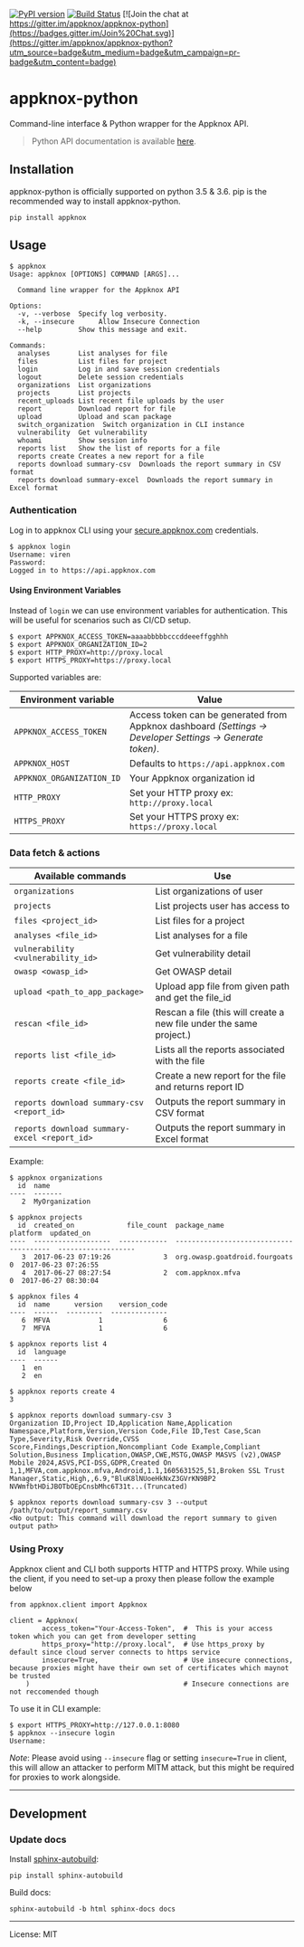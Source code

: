 [![PyPI version](https://badge.fury.io/py/appknox.svg)](https://badge.fury.io/py/appknox)
[![Build Status](https://travis-ci.org/appknox/appknox-python.svg)](https://travis-ci.org/appknox/appknox-python)
[![Join the chat at https://gitter.im/appknox/appknox-python](https://badges.gitter.im/Join%20Chat.svg)](https://gitter.im/appknox/appknox-python?utm_source=badge&utm_medium=badge&utm_campaign=pr-badge&utm_content=badge)

# appknox-python

Command-line interface & Python wrapper for the Appknox API.


>
> Python API documentation is available [here](http://appknox.org/appknox-python/).
>


## Installation

appknox-python is officially supported on python 3.5 & 3.6. pip is the recommended way to install appknox-python.

```
pip install appknox
```

## Usage

```
$ appknox
Usage: appknox [OPTIONS] COMMAND [ARGS]...

  Command line wrapper for the Appknox API

Options:
  -v, --verbose  Specify log verbosity.
  -k, --insecure      Allow Insecure Connection
  --help         Show this message and exit.

Commands:
  analyses       List analyses for file
  files          List files for project
  login          Log in and save session credentials
  logout         Delete session credentials
  organizations  List organizations
  projects       List projects
  recent_uploads List recent file uploads by the user
  report         Download report for file
  upload         Upload and scan package
  switch_organization  Switch organization in CLI instance
  vulnerability  Get vulnerability
  whoami         Show session info
  reports list   Show the list of reports for a file
  reports create Creates a new report for a file
  reports download summary-csv  Downloads the report summary in CSV format
  reports download summary-excel  Downloads the report summary in Excel format
```

### Authentication

Log in to appknox CLI using your [secure.appknox.com](https://secure.appknox.com/) credentials.

```
$ appknox login
Username: viren
Password:
Logged in to https://api.appknox.com
```

#### Using Environment Variables

Instead of `login` we can use environment variables for authentication. This will be useful for scenarios such as CI/CD setup.

```
$ export APPKNOX_ACCESS_TOKEN=aaaabbbbbcccddeeeffgghhh
$ export APPKNOX_ORGANIZATION_ID=2
$ export HTTP_PROXY=http://proxy.local
$ export HTTPS_PROXY=https://proxy.local
```

Supported variables are:

| Environment variable | Value |
|----|-----|
| `APPKNOX_ACCESS_TOKEN` | Access token can be generated from Appknox dashboard _(Settings → Developer Settings → Generate token)_. |
| `APPKNOX_HOST` | Defaults to `https://api.appknox.com` |
| `APPKNOX_ORGANIZATION_ID` | Your Appknox organization id |
| `HTTP_PROXY` | Set your HTTP proxy ex: `http://proxy.local` |
| `HTTPS_PROXY` | Set your HTTPS proxy ex: `https://proxy.local` |


### Data fetch & actions

| Available commands | Use |
|--------------------|-----|
| `organizations` | List organizations of user |
| `projects` | List projects user has access to |
| `files <project_id>` | List files for a project |
| `analyses <file_id>` | List analyses for a file |
| `vulnerability <vulnerability_id>` | Get vulnerability detail |
| `owasp <owasp_id>` | Get OWASP detail |
| `upload <path_to_app_package>` | Upload app file from given path and get the file_id |
| `rescan <file_id>` | Rescan a file (this will create a new file under the same project.) |
| `reports list <file_id>` | Lists all the reports associated with the file |
| `reports create <file_id>` | Create a new report for the file and returns report ID|
| `reports download summary-csv <report_id>` | Outputs the report summary in CSV format | 
| `reports download summary-excel <report_id>` | Outputs the report summary in Excel format |


Example:

```
$ appknox organizations
  id  name
----  -------
   2  MyOrganization

$ appknox projects
  id  created_on             file_count  package_name                     platform  updated_on
----  -------------------  ------------  -----------------------------  ----------  -------------------
   3  2017-06-23 07:19:26             3  org.owasp.goatdroid.fourgoats           0  2017-06-23 07:26:55
   4  2017-06-27 08:27:54             2  com.appknox.mfva                        0  2017-06-27 08:30:04

$ appknox files 4
  id  name      version    version_code
----  ------  ---------  --------------
   6  MFVA            1               6
   7  MFVA            1               6

$ appknox reports list 4
  id  language      
----  ------ 
   1  en
   2  en

$ appknox reports create 4
3

$ appknox reports download summary-csv 3
Organization ID,Project ID,Application Name,Application Namespace,Platform,Version,Version Code,File ID,Test Case,Scan Type,Severity,Risk Override,CVSS Score,Findings,Description,Noncompliant Code Example,Compliant Solution,Business Implication,OWASP,CWE,MSTG,OWASP MASVS (v2),OWASP Mobile 2024,ASVS,PCI-DSS,GDPR,Created On
1,1,MFVA,com.appknox.mfva,Android,1.1,1605631525,51,Broken SSL Trust Manager,Static,High,,6.9,"BluK8lNUoeHkNxZ3GVrKN9BP2
NVWmfbtHDiJBOTbOEpCnsbMhc6T31t...(Truncated)

$ appknox reports download summary-csv 3 --output /path/to/output/report_summary.csv
<No output: This command will download the report summary to given output path>
```

### Using Proxy

Appknox client and CLI both supports HTTP and HTTPS proxy. While using the client, if you need to set-up a proxy then please follow the example below

```
from appknox.client import Appknox

client = Appknox(
        access_token="Your-Access-Token",  #  This is your access token which you can get from developer setting
        https_proxy="http://proxy.local",  # Use https_proxy by default since cloud server connects to https service
        insecure=True,                     # Use insecure connections, because proxies might have their own set of certificates which maynot be trusted
    )                                      # Insecure connections are not reccomended though
```

To use it in CLI example:

```
$ export HTTPS_PROXY=http://127.0.0.1:8080 
$ appknox --insecure login
Username:
```

*Note*: Please avoid using `--insecure` flag or setting `insecure=True` in client, this will allow an attacker to perform MITM attack, but this might be required for proxies to work alongside.

---

## Development
### Update docs

Install [sphinx-autobuild](https://github.com/GaretJax/sphinx-autobuild):
```
pip install sphinx-autobuild
```

Build docs:
```
sphinx-autobuild -b html sphinx-docs docs
```

---

License: MIT
